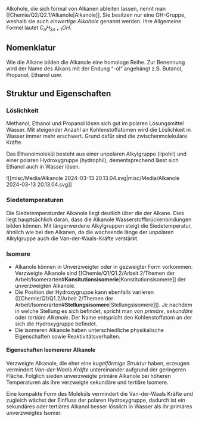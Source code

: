 Alkohole, die sich formal von Alkanen ableiten lassen, nennt man [[Chemie/Q2/Q2.1/Alkanole|Alkanole]]. Sie besitzen nur eine OH-Gruppe, weshalb sie auch *einwertige Alkohole* genannt werden. 
Ihre Allgemeine Formel lautet $C_{n}H_{2n+1}OH$.
## Nomenklatur 

Wie die Alkane bilden die Alkanole eine homologe Reihe. Zur Benennung wird der Name des Alkans mit der Endung “-ol” angehängt z.B. Butanol, Propanol, Ethanol usw.

## Struktur und Eigenschaften

### Löslichkeit 
Methanol, Ethanol und Propanol lösen sich gut im polaren Lösungsmittel Wasser. 
Mit steigender Anzahl an Kohlenstoffatomen wird die Löslichkeit in Wasser immer mehr erschwert. 
Grund dafür sind die zwischenmolekulare Kräfte. 

Das Ethanolmolekül  besteht aus einer unpolaren Alkylgruppe (lipohil) und einer polaren Hydroxygruppe (hydrophil), dementsprechend lässt sich Ethanol auch in Wasser lösen. 

![[misc/Media/Alkanole 2024-03-13 20.13.04.svg|misc/Media/Alkanole 2024-03-13 20.13.04.svg]]

### Siedetemperaturen 
Die Siedetemperaturder Alkanole liegt deutlich über die der Alkane. Dies liegt hauptsächlich daran, dass die Alkanole Wasserstoffbrückenbindungen bilden können. Mit längerwerdene Alkylgruppen steigt die Siedetemperatur, ähnlich wie bei den Alkanen, da die wachsende länge der unpolaren Alkylgruppe auch die Van-der-Waals-Kräfte verstärkt.


### Isomere 
- Alkanole können in Unverzweigter oder in gezweigter Form vorkommen. Verzweigte Alkanole sind [[Chemie/Q1/Q1.2/Arbeit 2/Themen der Arbeit/Isomerarten#**Konsitutionsisomerie**|Konstitutionsisomere]] der unverzweigten Alkanole. 
- Die Position der Hydroxygruppe kann ebenfalls variieren ([[Chemie/Q1/Q1.2/Arbeit 2/Themen der Arbeit/Isomerarten#**Stellungsisomere**|Stellungsisomere]]). Je nachdem in welche Stellung es sich befindet, spricht man von *primäre*, *sekundäre* oder *tertiäre Alkanole*. Der Name entspricht den Kohlenstoffatom an der sich die Hydroxygruppe befindet. 
- Die isomeren Alkanole haben unterschiedliche physikalische Eigenschaften sowie Reaktivitätsverhalten. 

#### Eigenschaften Isomererer Alkanole 
Verzweigte Alkanole, die eher eine *kugelförmige Struktur* haben, erzeugen vermindert *Van-der-Waals Kräfte* untereinander aufgrund der geringeren Fläche. Folglich sieden unverzweigte primäre Alkanole bei höheren Temperaturen als ihre verzweigte sekundäre und tertiäre Isomere. 

Eine kompakte Form des Moleküls vermindert die Van-der-Waals Kräfte und zugleich wächst der Einfluss der polaren Hydroxygruppe, dadurch ist ein sekundäres oder tertiäres Alkanol besser lösslich in Wasser als ihr primäres unverzweigtes Isomer. 

